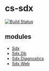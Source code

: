 # cs-sdx

[![Build Status](https://travis-ci.org/SunriseDigital/cs-sdx.svg?branch=master)](https://travis-ci.org/SunriseDigital/cs-sdx)


## modules

* [Sdx](Sdx)
* [Sdx.Db](Sdx.Db)
* [Sdx.Diagnostics](Sdx.Diagnostics)
* [Sdx.Web](Sdx.Web)
